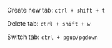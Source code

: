 Create new tab: `ctrl + shift + t`

Delete tab: `ctrl + shift + w`

Switch tab: `ctrl + pgup/pgdown`
